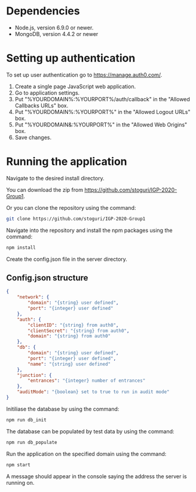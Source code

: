 # Dependencies

* Node.js, version 6.9.0 or newer.
* MongoDB, version 4.4.2 or newer

# Setting up authentication
To set up user authentication go to <https://manage.auth0.com/>.

1. Create a single page JavaScript web application.
2. Go to application settings.
3. Put "%YOURDOMAIN%:%YOURPORT%/auth/callback" in the "Allowed Callbacks URLs" box.
4. Put "%YOURDOMAIN%:%YOURPORT%" in the "Allowed Logout URLs" box.
5. Put "%YOURDOMAIN&:%YOURPORT%" in the "Allowed Web Origins" box.
6. Save changes.

# Running the application

Navigate to the desired install directory.

You can download the zip from <https://github.com/stoguri/IGP-2020-Group1>.

Or you can clone the repository using the command: 
```bash
git clone https://github.com/stoguri/IGP-2020-Group1
```

Navigate into the repository and install the npm packages using the command:
```bash
npm install
```

Create the config.json file in the server directory.

## Config.json structure
```json
{
    "network": {
        "domain": "{string} user defined",
        "port": "{integer} user defined"
    },
    "auth": {
        "clientID": "{string} from auth0",
        "clientSecret": "{string} from auth0",
        "domain": "{string} from auth0"
    },
    "db": {
        "domain": "{string} user defined",
        "port": "{integer} user defined",
        "name": "{string} user defined"
    },
    "junction": {
        "entrances": "{integer} number of entrances"
    },
    "auditMode": "{boolean} set to true to run in audit mode"
}
```

Initiliase the database by using the command:
```bash
npm run db_init
```

The database can be populated by test data by using the command:
```bash
npm run db_populate
```

Run the application on the specified domain using the command: 
```bash
npm start
```

A message should appear in the console saying the address the server is running on.